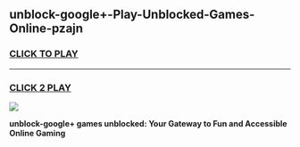 
## unblock-google+-Play-Unblocked-Games-Online-pzajn
<h3>
<a href="https://premium76.site?title=unblock-google+&ref=25A">CLICK TO PLAY</a></h3>
<hr>

<h3>
<a href="https://premium76.site?title=unblock-google+&ref=25A">CLICK 2 PLAY</a>
  
</h3>

<a href="https://premium76.site?title=unblock-google+&ref=25A"><img src="https://clearcache.store/games.png"></a>


**unblock-google+ games unblocked: Your Gateway to Fun and Accessible Online Gaming**
